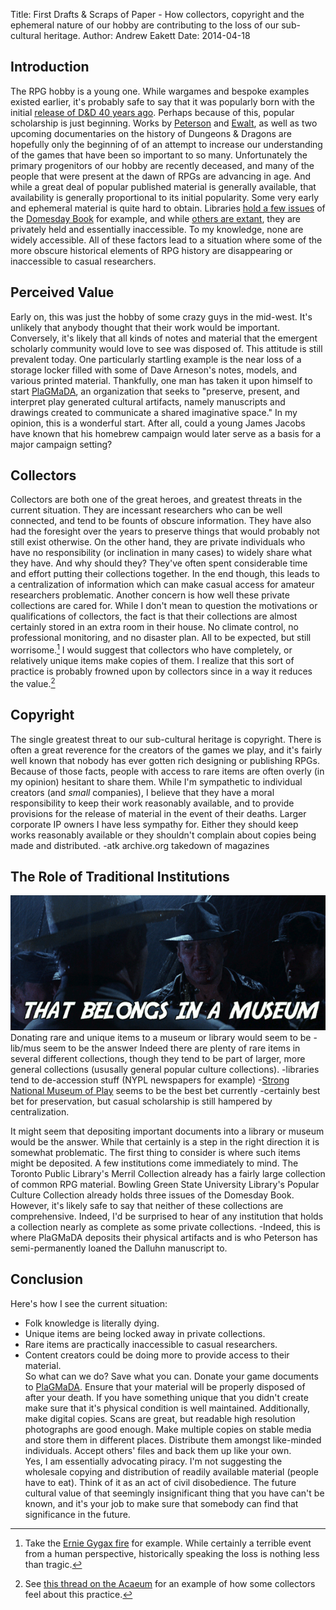 Title: First Drafts & Scraps of Paper - How collectors, copyright and the ephemeral nature of our hobby are contributing to the loss of our sub-cultural heritage.
Author: Andrew Eakett
Date: 2014-04-18

## Introduction
The RPG hobby is a young one. While wargames and bespoke examples existed earlier, it's probably safe to say that it was popularly born with the initial [release of D&D 40 years ago][dnd40birth]. Perhaps because of this, popular scholarship is just beginning. Works by [Peterson][patw] and [Ewalt][odam], as well as two upcoming documentaries on the history of Dungeons & Dragons are hopefully only the beginning of of an attempt to increase our understanding of the games that have been so important to so many. Unfortunately the primary progenitors of our hobby are recently deceased, and many of the people that were present at the dawn of RPGs are advancing in age. And while a great deal of popular published material is generally available, that availability is generally proportional to its initial popularity. Some very early and ephemeral material is quite hard to obtain. Libraries [hold a few issues][bgsucat] of the [Domesday Book][domesday] for example, and while [others are extant][domesdayfound], they are privately held and essentially inaccessible. To my knowledge, none are widely accessible. All of these factors lead to a situation where some of the more obscure historical elements of RPG history are disappearing or inaccessible to casual researchers.

## Perceived Value
Early on, this was just the hobby of some crazy guys in the mid-west. It's unlikely that anybody thought that their work would be important. Conversely, it's likely that all kinds of notes and material that the emergent scholarly community would love to see was disposed of. This attitude is still prevalent today. One particularly startling example is the near loss of a storage locker filled with some of Dave Arneson's notes, models, and various printed material. Thankfully, one man has taken it upon himself to start [PlaGMaDA][plagmada], an organization that seeks to "preserve, present, and interpret play generated cultural artifacts, namely manuscripts and drawings created to communicate a shared imaginative space." In my opinion, this is a wonderful start. After all, could a young James Jacobs have known that his homebrew campaign would later serve as a basis for a major campaign setting?

## Collectors
Collectors are both one of the great heroes, and greatest threats in the current situation. They are incessant researchers who can be well connected, and tend to be founts of obscure information. They have also had the foresight over the years to preserve things that would probably not still exist otherwise. On the other hand, they are private individuals who have no responsibility (or inclination in many cases) to widely share what they have. And why should they? They've often spent considerable time and effort putting their collections together. In the end though, this leads to a centralization of information which can make casual access for amateur researchers problematic. Another concern is how well these private collections are cared for. While I don't mean to question the motivations or qualifications of collectors, the fact is that their collections are almost certainly stored in an extra room in their house. No climate control, no professional monitoring, and no disaster plan. All to be expected, but still worrisome.[^gygaxfirefn] I would suggest that collectors who have completely, or relatively unique items make copies of them. I realize that this sort of practice is probably frowned upon by collectors since in a way it reduces the value.[^scanningandsellingfn]

## Copyright
The single greatest threat to our sub-cultural heritage is copyright. There is often a great reverence for the creators of the games we play, and it's fairly well known that nobody has ever gotten rich designing or publishing RPGs. Because of those facts, people with access to rare items are often overly (in my opinion) hesitant to share them. While I'm sympathetic to individual creators (and *small* companies), I believe that they have a moral responsibility to keep their work reasonably available, and to provide provisions for the release of material in the event of their deaths. Larger corporate IP owners I have less sympathy for. Either they should keep works reasonably available or they shouldn't complain about copies being made and distributed.
 -atk archive.org takedown of magazines

## The Role of Traditional Institutions
![That belongs in a museum!](./that_belongs_in_a_museum.png)
Donating rare and unique items to a museum or library would seem to be 
-lib/mus seem to be the answer
Indeed there are plenty of rare items in several different collections, though they tend to be part of larger, more general collections (ususally general popular culture collections).
-libraries tend to de-accession stuff (NYPL newspapers for example)
-[Strong National Museum of Play][thestrong] seems to be the best bet currently
-certainly best bet for preservation, but casual scholarship is still hampered by centralization.

It might seem that depositing important documents into a library or museum would be the answer. While that certainly is a step in the right direction it is somewhat problematic. The first thing to consider is where such items might be deposited. A few institutions come immediately to mind. The Toronto Public Library's Merril Collection already has a fairly large collection of common RPG material. Bowling Green State University Library's Popular Culture Collection already holds three issues of the Domesday Book. However, it's likely safe to say that neither of these collections are comprehensive. Indeed, I'd be surprised to hear of any institution that holds a collection nearly as complete as some private collections.
-Indeed, this is where PlaGMaDA deposits their physical artifacts and is who Peterson has semi-permanently loaned the Dalluhn manuscript to.

## Conclusion
Here's how I see the current situation:  
 * Folk knowledge is literally dying.  
 * Unique items are being locked away in private collections.  
 * Rare items are practically inaccessible to casual researchers.  
 * Content creators could be doing more to provide access to their material.  
So what can we do? Save what you can. Donate your game documents to [PlaGMaDA][plagmada]. Ensure that your material will be properly disposed of after your death. If you have something unique that you didn't create make sure that it's physical condition is well maintained. Additionally, make digital copies. Scans are great, but readable high resolution photographs are good enough. Make multiple copies on stable media and store them in different places. Distribute them amongst like-minded individuals. Accept others' files and back them up like your own.  
Yes, I am essentially advocating piracy. I'm not suggesting the wholesale copying and distribution of readily available material (people have to eat). Think of it as an act of civil disobedience. The future cultural value of that seemingly insignificant thing that you have can't be known, and it's your job to make sure that somebody can find that significance in the future.

[^gygaxfirefn]: Take the [Ernie Gygax fire][gygaxfire] for example. While certainly a terrible event from a human perspective, historically speaking the loss is nothing less than tragic.
[^scanningandsellingfn]: See [this thread on the Acaeum][acaeum1] for an example of how some collectors feel about this practice.

[acaeum1]: https://www.acaeum.com/forum/viewtopic.php?cache=1&f=1&t=1459&p=197677&hilit=scanning#p197677
[plagmada]: http://plagmada.org
[patw]: http://www.amazon.com/gp/product/0615642047/ref=as_li_ss_tl?ie=UTF8&camp=1789&creative=390957&creativeASIN=0615642047&linkCode=as2&tag=pathfwiki-20
[odam]: http://www.amazon.com/gp/product/B008J4CHX2/ref=as_li_ss_tl?ie=UTF8&camp=1789&creative=390957&creativeASIN=B008J4CHX2&linkCode=as2&tag=pathfwiki-20
[dnd40birth]: http://playingattheworld.blogspot.ca/2013/12/when-dungeons-dragons-turns-40.html#more
[domesday]: https://www.acaeum.com/library/domesday.html
[gygaxfire]: http://www.examiner.com/article/fire-destroys-ernie-gygax-jr-s-home
[bgsucat]: http://maurice.bgsu.edu/search/o=271178427
[domesdayfound]: https://www.acaeum.com/forum/viewtopic.php?cache=1&f=10&t=3404&p=199615#p199615
[thestrong]: http://www.museumofplay.org/
[newspapershredding]: http://www.universalhub.com/2014/former-bpl-could-preside-over-shredding
















